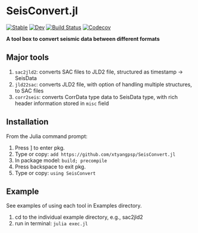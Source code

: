 # SeisConvert.jl

[![Stable](https://img.shields.io/badge/docs-stable-blue.svg)](https://xtyangpsp.github.io/SeisConvert.jl/stable)
[![Dev](https://img.shields.io/badge/docs-dev-blue.svg)](https://xtyangpsp.github.io/SeisConvert.jl/dev)
[![Build Status](https://travis-ci.com/xtyangpsp/SeisConvert.jl.svg?branch=master)](https://travis-ci.com/xtyangpsp/SeisConvert.jl)
[![Codecov](https://codecov.io/gh/xtyangpsp/SeisConvert.jl/branch/master/graph/badge.svg)](https://codecov.io/gh/xtyangpsp/SeisConvert.jl)

**A tool box to convert seismic data between different formats**

## Major tools
1. `sac2jld2`: converts SAC files to JLD2 file, structured as timestamp -> SeisData
2. `jld22sac`: converts JLD2 file, with option of handling multiple structures, to SAC files
3. `corr2seis`: converts CorrData type data to SeisData type, with rich header information stored in `misc` field

## Installation

From the Julia command prompt:

1. Press ] to enter pkg.
2. Type or copy: `add https://github.com/xtyangpsp/SeisConvert.jl`
3. In package model: `build; precompile`
4. Press backspace to exit pkg.
5. Type or copy: `using SeisConvert`

## Example
See examples of using each tool in Examples directory.
1. cd to the individual example directory, e.g., sac2jld2
2. run in terminal: `julia exec.jl`
